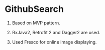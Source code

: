 # GithubSearch

1. Based on MVP pattern.

2. RxJava2, Retrofit 2 and Dagger2 are used.

3. Used Fresco for online image displaying.
